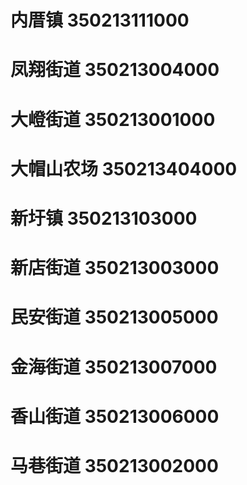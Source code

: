 # 内厝镇 350213111000
# 凤翔街道 350213004000
# 大嶝街道 350213001000
# 大帽山农场 350213404000
# 新圩镇 350213103000
# 新店街道 350213003000
# 民安街道 350213005000
# 金海街道 350213007000
# 香山街道 350213006000
# 马巷街道 350213002000
